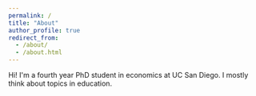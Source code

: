 ```yaml
---
permalink: /
title: "About"
author_profile: true
redirect_from: 
  - /about/
  - /about.html
---
```


Hi! I'm a fourth year PhD student in economics at UC San Diego. I mostly think about topics in education.
